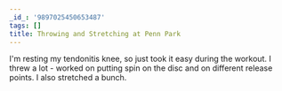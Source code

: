 ```yaml
---
_id_: '9897025450653487'
tags: []
title: Throwing and Stretching at Penn Park
---
```


I'm resting my tendonitis knee, so just took it easy during the workout. I threw a lot - worked on putting spin on the disc and on different release points. I also stretched a bunch.
